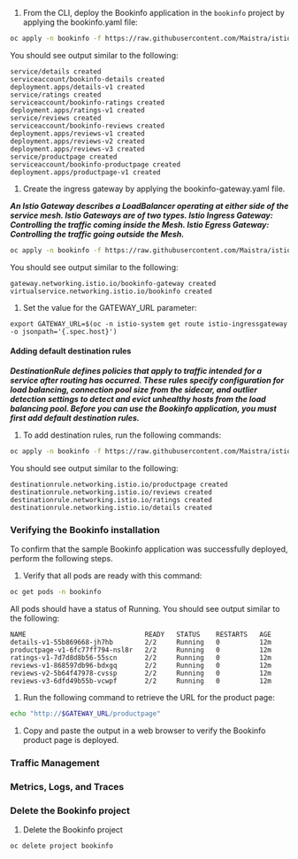 1. From the CLI, deploy the Bookinfo application in the `bookinfo` project by applying the bookinfo.yaml file:
```bash
oc apply -n bookinfo -f https://raw.githubusercontent.com/Maistra/istio/maistra-2.2/samples/bookinfo/platform/kube/bookinfo.yaml
```
You should see output similar to the following:
```
service/details created
serviceaccount/bookinfo-details created
deployment.apps/details-v1 created
service/ratings created
serviceaccount/bookinfo-ratings created
deployment.apps/ratings-v1 created
service/reviews created
serviceaccount/bookinfo-reviews created
deployment.apps/reviews-v1 created
deployment.apps/reviews-v2 created
deployment.apps/reviews-v3 created
service/productpage created
serviceaccount/bookinfo-productpage created
deployment.apps/productpage-v1 created
```
1. Create the ingress gateway by applying the bookinfo-gateway.yaml file.

***An Istio Gateway describes a LoadBalancer operating at either side of the service mesh. Istio Gateways are of two types. Istio Ingress Gateway: Controlling the traffic coming inside the Mesh. Istio Egress Gateway: Controlling the traffic going outside the Mesh.***

```bash
oc apply -n bookinfo -f https://raw.githubusercontent.com/Maistra/istio/maistra-2.2/samples/bookinfo/networking/bookinfo-gateway.yaml
```
You should see output similar to the following:
```
gateway.networking.istio.io/bookinfo-gateway created
virtualservice.networking.istio.io/bookinfo created
```
1. Set the value for the GATEWAY_URL parameter:
```
export GATEWAY_URL=$(oc -n istio-system get route istio-ingressgateway -o jsonpath='{.spec.host}')
```
#### Adding default destination rules

***DestinationRule defines policies that apply to traffic intended for a service after routing has occurred. These rules specify configuration for load balancing, connection pool size from the sidecar, and outlier detection settings to detect and evict unhealthy hosts from the load balancing pool. Before you can use the Bookinfo application, you must first add default destination rules.***

1. To add destination rules, run the following commands:
```bash
oc apply -n bookinfo -f https://raw.githubusercontent.com/Maistra/istio/maistra-2.2/samples/bookinfo/networking/destination-rule-all.yaml
```
You should see output similar to the following:
```
destinationrule.networking.istio.io/productpage created
destinationrule.networking.istio.io/reviews created
destinationrule.networking.istio.io/ratings created
destinationrule.networking.istio.io/details created
```
### Verifying the Bookinfo installation
To confirm that the sample Bookinfo application was successfully deployed, perform the following steps.
1. Verify that all pods are ready with this command:
```bash
oc get pods -n bookinfo
```
All pods should have a status of Running. You should see output similar to the following:
```
NAME                              READY   STATUS    RESTARTS   AGE
details-v1-55b869668-jh7hb        2/2     Running   0          12m
productpage-v1-6fc77ff794-nsl8r   2/2     Running   0          12m
ratings-v1-7d7d8d8b56-55scn       2/2     Running   0          12m
reviews-v1-868597db96-bdxgq       2/2     Running   0          12m
reviews-v2-5b64f47978-cvssp       2/2     Running   0          12m
reviews-v3-6dfd49b55b-vcwpf       2/2     Running   0          12m
```
1. Run the following command to retrieve the URL for the product page:
```bash
echo "http://$GATEWAY_URL/productpage"
```
1. Copy and paste the output in a web browser to verify the Bookinfo product page is deployed.


### Traffic Management
### Metrics, Logs, and Traces

### Delete the Bookinfo project

1. Delete the Bookinfo project
```bash
oc delete project bookinfo
```
